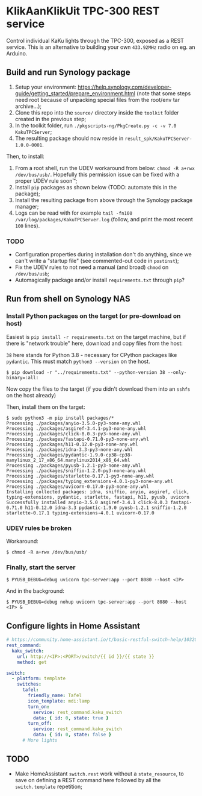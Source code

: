 # KlikAanKlikUit TPC-300 REST service

Control individual KaKu lights through the TPC-300, exposed as a REST service. This is an alternative to building your own `433.92MHz` radio on eg. an Arduino.

## Build and run Synology package

1. Setup your environment: https://help.synology.com/developer-guide/getting_started/prepare_environment.html (note that some steps need root because of unpacking special files from the root/env tar archive...);
2. Clone this repo into the `source/` directory inside the `toolkit` folder created in the previous step;
3. In the toolkit folder, run `./pkgscripts-ng/PkgCreate.py -c -v 7.0 KakuTPCServer`;
4. The resulting package should now reside in `result_spk/KakuTPCServer-1.0.0-0001`.

Then, to install:

1. From a root shell, run the UDEV workaround from below: `chmod -R a+rwx /dev/bus/usb/`.
   Hopefully this permission issue can be fixed with a proper UDEV rule soon™;
2. Install `pip` packages as shown below (TODO: automate this in the package);
3. Install the resulting package from above through the Synology package manager;
4. Logs can be read with for example `tail -fn100 /var/log/packages/KakuTPCServer.log` (follow, and print the most recent `100` lines).

### TODO
- Configuration properties during installation don't do anything, since we can't write a "startup file" (see commented-out code in `postinst`);
- Fix the UDEV rules to not need a manual (and broad) `chmod` on `/dev/bus/usb`;
- Automagically package and/or install `requirements.txt` through `pip`?

## Run from shell on Synology NAS

### Install Python packages on the target (or pre-download on host)

Easiest is `pip install -r requirements.txt` on the target machine, but if there is "network trouble" here, download and copy files from the host:

`38` here stands for Python 3.8 - necessary for CPython packages like `pydantic`. This must match `python3 --version` on the host.

```console
$ pip download -r "../requirements.txt" --python-version 38 --only-binary=:all:
```

Now copy the files to the target (if you didn't download them into an `sshfs` on the host already)

Then, install them on the target:

```console
$ sudo python3 -m pip install packages/*
Processing ./packages/anyio-3.5.0-py3-none-any.whl
Processing ./packages/asgiref-3.4.1-py3-none-any.whl
Processing ./packages/click-8.0.3-py3-none-any.whl
Processing ./packages/fastapi-0.71.0-py3-none-any.whl
Processing ./packages/h11-0.12.0-py3-none-any.whl
Processing ./packages/idna-3.3-py3-none-any.whl
Processing ./packages/pydantic-1.9.0-cp38-cp38-manylinux_2_17_x86_64.manylinux2014_x86_64.whl
Processing ./packages/pyusb-1.2.1-py3-none-any.whl
Processing ./packages/sniffio-1.2.0-py3-none-any.whl
Processing ./packages/starlette-0.17.1-py3-none-any.whl
Processing ./packages/typing_extensions-4.0.1-py3-none-any.whl
Processing ./packages/uvicorn-0.17.0-py3-none-any.whl
Installing collected packages: idna, sniffio, anyio, asgiref, click, typing-extensions, pydantic, starlette, fastapi, h11, pyusb, uvicorn
Successfully installed anyio-3.5.0 asgiref-3.4.1 click-8.0.3 fastapi-0.71.0 h11-0.12.0 idna-3.3 pydantic-1.9.0 pyusb-1.2.1 sniffio-1.2.0 starlette-0.17.1 typing-extensions-4.0.1 uvicorn-0.17.0
```

### UDEV rules be broken

Workaround:

```console
$ chmod -R a+rwx /dev/bus/usb/
```

### Finally, start the server

```console
$ PYUSB_DEBUG=debug uvicorn tpc-server:app --port 8080 --host <IP>
```

And in the background:

```console
$ PYUSB_DEBUG=debug nohup uvicorn tpc-server:app --port 8080 --host <IP> &
```

## Configure lights in Home Assistant

```yaml
# https://community.home-assistant.io/t/basic-restful-switch-help/103208/4
rest_command:
  kaku_switch:
    url: http://<IP>:<PORT>/switch/{{ id }}/{{ state }}
    method: get

switch:
  - platform: template
    switches:
      tafel:
        friendly_name: Tafel
        icon_template: mdi:lamp
        turn_on:
          service: rest_command.kaku_switch
          data: { id: 0, state: true }
        turn_off:
          service: rest_command.kaku_switch
          data: { id: 0, state: false }
      # More lights
```

## TODO

- Make HomeAssistant `switch.rest` work without a `state_resource`, to save on defining a REST command here followed by all the `switch.template` repetition;
